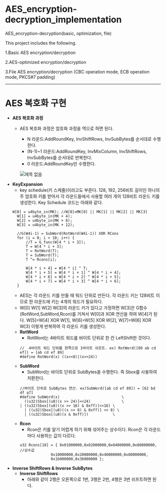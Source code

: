 # AES_encryption-decryption_implementation
AES_encryption-decryption(basic, optimization, file)

This project includes the following.

1.Basic AES encryption/decryption

2.AES-optimized encryption/decryption

3.File AES encryption/decryption (CBC operation mode, ECB operation mode, PKCS#7 padding)
***
# AES 복호화 구현
+ **AES 복호화 과정**
  + AES 복호화 과정은 암호화 과정을 역으로 하면 된다.
    + N 라운드:AddRoundKey, InvShiftRows, InvSubBytes를 순서대로 수행한다.
    + (N-1)~1 라운드:AddRoundKey, InvMixColumn, InvShiftRows, InvSubBytes를 순서대로 반복한다.
    + 0 라운드:AddRoundKey만 수행한다.
    
    ![제목 없음](https://user-images.githubusercontent.com/84726924/195860353-5c2c5196-b827-4538-8b33-dcfd91edb471.png)
+ **KeyExpansion**
  + key schedule(키 스케줄)이라고도 부른다. 128, 192, 256비트 길이인 하나의 주 암호화 키를 받아서 각 라운드들에서 사용할 여러 개의 128비트 라운드 키를 생성한다. Key Schedule 코드는 아래와 같다.
  ```
  W[0] = u4byte_in(MK); //W[0]=MK[0] || MK[1] || MK[2] || MK[3]
	W[1] = u4byte_in(MK + 4);
	W[2] = u4byte_in(MK + 8);
	W[3] = u4byte_in(MK + 12);

	//G(W4i-1) = SubWord(RotWord(W4i-1)) XOR RCons
	for (i = 0; i < 10; i++) {
		//T = G_func(W[4 * i + 3]);
		T = W[4 * i + 3];
		T = RotWord(T);
		T = SubWord(T);
		T ^= Rcons[i];

		W[4 * i + 4] = W[4 * i] ^ T;
		W[4 * i + 5] = W[4 * i + 1] ^ W[4 * i + 4];
		W[4 * i + 6] = W[4 * i + 2] ^ W[4 * i + 5];
		W[4 * i + 7] = W[4 * i + 3] ^ W[4 * i + 6];
	}
  ```
    + AES는 각 라운드 키를 만들 때 워드 단위로 만든다. 각 라운드 키는 128비트 이므로 한 라운드에 키는 4개의 워드가 필요하다.
    + W[0] W[1] W[2] W[3]의 라운드 키가 있다고 가정하면 W[3]은 G함수(RotWord,SubWord,Rcon)를 거쳐서 W[0]과 XOR 연산을 하여 W[4]가 된다. W[5]=W[4] XOR W[1], W[6]=W[5] XOR W[2], W[7]=W[6] XOR W[3] 이렇게 반복하여 각 라운드 키를 생성한다.
  + **RotWord**
    + RotWord는 4바이트 워드를 바이트 단위로 한 칸 LeftShift한 것이다.
    ```
    //	4바이트 워드 단위를 왼쪽으로 1바이트 쉬프트. ex) RotWord([89 ab cd ef]) = [ab cd ef 89]
    #define RotWord(x) ((x<<8)|(x>>24))
    ```
  + **SubWord**
    + SubWord는 바이트 단위로 SubBytes을 수행한다. 즉 Sbox를 사용하여 치환한다.
    ```
    //바이트 단위로 SubBytes 연산. ex)SubWord([ab cd ef 89]) = [62 bd df a7]
    #define SubWord(x)							  \
	  ((u32)Sbox[(u8)(x >> 24)]<<24)		 	  \
  	| ((u32)Sbox[(u8)((x >> 16) & 0xff)]<<16) \
	  | ((u32)Sbox[(u8)((x >> 8) & 0xff)] << 8) \
	  | ((u32)Sbox[(u8)(x & 0xff)])			  \
    ```
  + **Rcon**
    + Rcon은 키를 알기 어렵게 하기 위해 섞어주는 상수이다. Rcon은 각 라운드마다 사용하는 값이 다르다.
    ```
    u32 Rcons[10] = { 0x01000000,0x02000000,0x04000000,0x08000000, //상수값
				  0x10000000,0x20000000,0x40000000,0x80000000,
				  0x1b000000,0x36000000 };
    ```
+ **Inverse ShiftRows & Inverse SubBytes**
  + **Inverse ShiftRows**
    + 아래와 같이 2행은 오른쪽으로 1번, 3행은 2번, 4행은 3번 쉬프트하면 된다.
    
